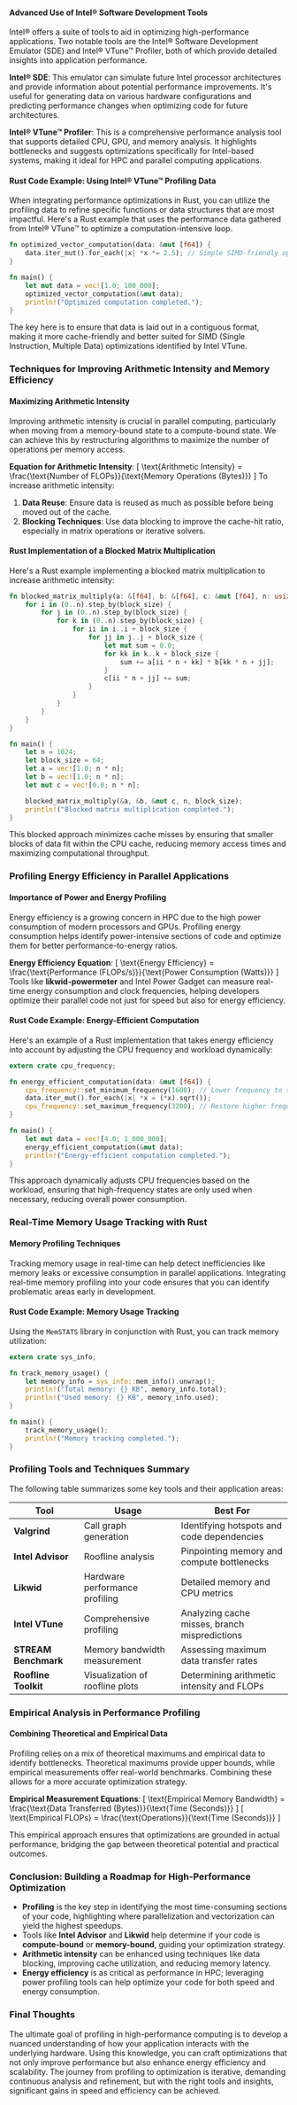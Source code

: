 #### Advanced Use of Intel® Software Development Tools

Intel® offers a suite of tools to aid in optimizing high-performance applications. Two notable tools are the Intel® Software Development Emulator (SDE) and Intel® VTune™ Profiler, both of which provide detailed insights into application performance.

**Intel® SDE**: This emulator can simulate future Intel processor architectures and provide information about potential performance improvements. It's useful for generating data on various hardware configurations and predicting performance changes when optimizing code for future architectures.

**Intel® VTune™ Profiler**: This is a comprehensive performance analysis tool that supports detailed CPU, GPU, and memory analysis. It highlights bottlenecks and suggests optimizations specifically for Intel-based systems, making it ideal for HPC and parallel computing applications.

#### Rust Code Example: Using Intel® VTune™ Profiling Data
When integrating performance optimizations in Rust, you can utilize the profiling data to refine specific functions or data structures that are most impactful. Here's a Rust example that uses the performance data gathered from Intel® VTune™ to optimize a computation-intensive loop.

```rust
fn optimized_vector_computation(data: &mut [f64]) {
    data.iter_mut().for_each(|x| *x *= 2.5); // Simple SIMD-friendly operation
}

fn main() {
    let mut data = vec![1.0; 100_000];
    optimized_vector_computation(&mut data);
    println!("Optimized computation completed.");
}
```

The key here is to ensure that data is laid out in a contiguous format, making it more cache-friendly and better suited for SIMD (Single Instruction, Multiple Data) optimizations identified by Intel VTune.

### Techniques for Improving Arithmetic Intensity and Memory Efficiency

#### Maximizing Arithmetic Intensity
Improving arithmetic intensity is crucial in parallel computing, particularly when moving from a memory-bound state to a compute-bound state. We can achieve this by restructuring algorithms to maximize the number of operations per memory access.

**Equation for Arithmetic Intensity**:
\[
\text{Arithmetic Intensity} = \frac{\text{Number of FLOPs}}{\text{Memory Operations (Bytes)}}
\]
To increase arithmetic intensity:
1. **Data Reuse**: Ensure data is reused as much as possible before being moved out of the cache.
2. **Blocking Techniques**: Use data blocking to improve the cache-hit ratio, especially in matrix operations or iterative solvers.

#### Rust Implementation of a Blocked Matrix Multiplication
Here's a Rust example implementing a blocked matrix multiplication to increase arithmetic intensity:

```rust
fn blocked_matrix_multiply(a: &[f64], b: &[f64], c: &mut [f64], n: usize, block_size: usize) {
    for i in (0..n).step_by(block_size) {
        for j in (0..n).step_by(block_size) {
            for k in (0..n).step_by(block_size) {
                for ii in i..i + block_size {
                    for jj in j..j + block_size {
                        let mut sum = 0.0;
                        for kk in k..k + block_size {
                            sum += a[ii * n + kk] * b[kk * n + jj];
                        }
                        c[ii * n + jj] += sum;
                    }
                }
            }
        }
    }
}

fn main() {
    let n = 1024;
    let block_size = 64;
    let a = vec![1.0; n * n];
    let b = vec![1.0; n * n];
    let mut c = vec![0.0; n * n];

    blocked_matrix_multiply(&a, &b, &mut c, n, block_size);
    println!("Blocked matrix multiplication completed.");
}
```
This blocked approach minimizes cache misses by ensuring that smaller blocks of data fit within the CPU cache, reducing memory access times and maximizing computational throughput.

### Profiling Energy Efficiency in Parallel Applications

#### Importance of Power and Energy Profiling
Energy efficiency is a growing concern in HPC due to the high power consumption of modern processors and GPUs. Profiling energy consumption helps identify power-intensive sections of code and optimize them for better performance-to-energy ratios.

**Energy Efficiency Equation**:
\[
\text{Energy Efficiency} = \frac{\text{Performance (FLOPs/s)}}{\text{Power Consumption (Watts)}}
\]
Tools like **likwid-powermeter** and Intel Power Gadget can measure real-time energy consumption and clock frequencies, helping developers optimize their parallel code not just for speed but also for energy efficiency.

#### Rust Code Example: Energy-Efficient Computation
Here's an example of a Rust implementation that takes energy efficiency into account by adjusting the CPU frequency and workload dynamically:

```rust
extern crate cpu_frequency;

fn energy_efficient_computation(data: &mut [f64]) {
    cpu_frequency::set_minimum_frequency(1600); // Lower frequency to save power
    data.iter_mut().for_each(|x| *x = (*x).sqrt());
    cpu_frequency::set_maximum_frequency(3200); // Restore higher frequency for intensive tasks
}

fn main() {
    let mut data = vec![4.0; 1_000_000];
    energy_efficient_computation(&mut data);
    println!("Energy-efficient computation completed.");
}
```

This approach dynamically adjusts CPU frequencies based on the workload, ensuring that high-frequency states are only used when necessary, reducing overall power consumption.

### Real-Time Memory Usage Tracking with Rust

#### Memory Profiling Techniques
Tracking memory usage in real-time can help detect inefficiencies like memory leaks or excessive consumption in parallel applications. Integrating real-time memory profiling into your code ensures that you can identify problematic areas early in development.

#### Rust Code Example: Memory Usage Tracking
Using the `MemSTATS` library in conjunction with Rust, you can track memory utilization:

```rust
extern crate sys_info;

fn track_memory_usage() {
    let memory_info = sys_info::mem_info().unwrap();
    println!("Total memory: {} KB", memory_info.total);
    println!("Used memory: {} KB", memory_info.used);
}

fn main() {
    track_memory_usage();
    println!("Memory tracking completed.");
}
```

### Profiling Tools and Techniques Summary
The following table summarizes some key tools and their application areas:

| **Tool**           | **Usage**                            | **Best For**                                      |
|--------------------|------------------------------------|---------------------------------------------------|
| **Valgrind**       | Call graph generation               | Identifying hotspots and code dependencies        |
| **Intel Advisor**  | Roofline analysis                   | Pinpointing memory and compute bottlenecks        |
| **Likwid**         | Hardware performance profiling      | Detailed memory and CPU metrics                   |
| **Intel VTune**    | Comprehensive profiling            | Analyzing cache misses, branch mispredictions     |
| **STREAM Benchmark** | Memory bandwidth measurement    | Assessing maximum data transfer rates            |
| **Roofline Toolkit** | Visualization of roofline plots | Determining arithmetic intensity and FLOPs        |

### Empirical Analysis in Performance Profiling

#### Combining Theoretical and Empirical Data
Profiling relies on a mix of theoretical maximums and empirical data to identify bottlenecks. Theoretical maximums provide upper bounds, while empirical measurements offer real-world benchmarks. Combining these allows for a more accurate optimization strategy.

**Empirical Measurement Equations**:
\[
\text{Empirical Memory Bandwidth} = \frac{\text{Data Transferred (Bytes)}}{\text{Time (Seconds)}}
\]
\[
\text{Empirical FLOPs} = \frac{\text{Operations}}{\text{Time (Seconds)}}
\]

This empirical approach ensures that optimizations are grounded in actual performance, bridging the gap between theoretical potential and practical outcomes.

### Conclusion: Building a Roadmap for High-Performance Optimization
- **Profiling** is the key step in identifying the most time-consuming sections of your code, highlighting where parallelization and vectorization can yield the highest speedups.
- Tools like **Intel Advisor** and **Likwid** help determine if your code is **compute-bound** or **memory-bound**, guiding your optimization strategy.
- **Arithmetic intensity** can be enhanced using techniques like data blocking, improving cache utilization, and reducing memory latency.
- **Energy efficiency** is as critical as performance in HPC; leveraging power profiling tools can help optimize your code for both speed and energy consumption.

### Final Thoughts
The ultimate goal of profiling in high-performance computing is to develop a nuanced understanding of how your application interacts with the underlying hardware. Using this knowledge, you can craft optimizations that not only improve performance but also enhance energy efficiency and scalability. The journey from profiling to optimization is iterative, demanding continuous analysis and refinement, but with the right tools and insights, significant gains in speed and efficiency can be achieved.